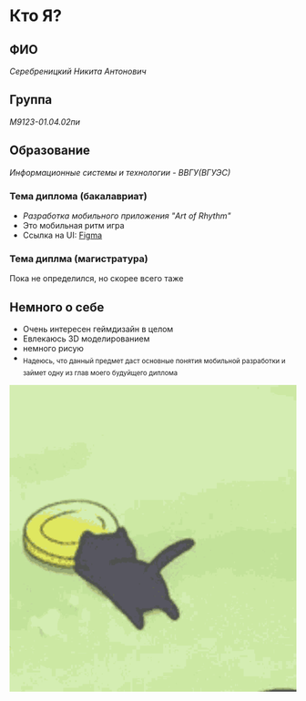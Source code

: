 # **Кто Я?**
## **ФИО**
  *Серебреницкий Никита Антонович*
## **Группа**
  *М9123-01.04.02пи*
## **Образование**
  *Информационные системы и технологии - ВВГУ(ВГУЭС)*
### **Тема диплома (бакалавриат)**
  + *Разработка мобильного приложения "Art of Rhythm"*
  + Это мобильная ритм игра
  + Ссылка на UI: [Figma](https://www.figma.com/file/QAdkLLrg8MhRlZR1rMZiMn/Art-of-Rhythm?type=design&node-id=0%3A1&mode=design&t=P4xku6H2E21MvyHc-1)
### **Тема диплма (магистратура)**
  Пока не определился, но скорее всего таже
## **Немного о себе**
  + Очень интересен геймдизайн в целом
  + Eвлекаюсь 3D моделированием
  + немного рисую
  + <sub>Надеюсь, что данный предмет даст основные понятия мобильной разработки и займет одну из глав моего будуйщего диплома</sub>

  ![GIFF](https://github.com/Fodgek/MobileAppDev/blob/master/anime-acchi-kocchi.gif)
